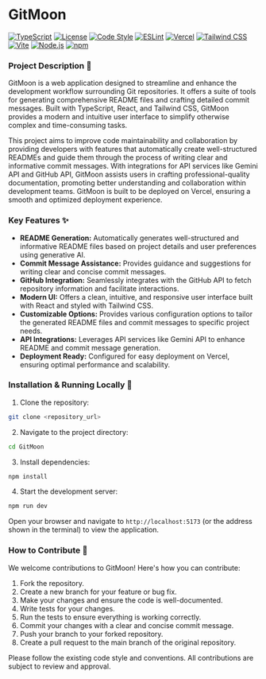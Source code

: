 # GitMoon

[![TypeScript](https://img.shields.io/badge/TypeScript-3178C6?style=for-the-badge&logo=typescript&logoColor=white)](https://www.typescriptlang.org/)
[![License](https://img.shields.io/badge/License-MIT-green.svg?style=for-the-badge)](LICENSE)
[![Code Style](https://img.shields.io/badge/code%20style-prettier-ff69b4.svg?style=for-the-badge)](https://prettier.io)
[![ESLint](https://img.shields.io/badge/ESLint-4B32C3?style=for-the-badge&logo=eslint&logoColor=white)](https://eslint.org/)
[![Vercel](https://img.shields.io/badge/Vercel-000000?style=for-the-badge&logo=vercel&logoColor=white)](https://vercel.com/)
[![Tailwind CSS](https://img.shields.io/badge/Tailwind_CSS-38B2AC?style=for-the-badge&logo=tailwind-css&logoColor=white)](https://tailwindcss.com/)
[![Vite](https://img.shields.io/badge/Vite-B73BFE?style=for-the-badge&logo=vite&logoColor=FFBA5F)](https://vitejs.dev/)
[![Node.js](https://img.shields.io/badge/Node.js-339933?style=for-the-badge&logo=nodedotjs&logoColor=white)](https://nodejs.org/en/)
[![npm](https://img.shields.io/badge/npm-CB3837?style=for-the-badge&logo=npm&logoColor=white)](https://www.npmjs.com/)

### Project Description 📝

GitMoon is a web application designed to streamline and enhance the development workflow surrounding Git repositories. It offers a suite of tools for generating comprehensive README files and crafting detailed commit messages. Built with TypeScript, React, and Tailwind CSS, GitMoon provides a modern and intuitive user interface to simplify otherwise complex and time-consuming tasks.

This project aims to improve code maintainability and collaboration by providing developers with features that automatically create well-structured READMEs and guide them through the process of writing clear and informative commit messages. With integrations for API services like Gemini API and GitHub API, GitMoon assists users in crafting professional-quality documentation, promoting better understanding and collaboration within development teams. GitMoon is built to be deployed on Vercel, ensuring a smooth and optimized deployment experience.

### Key Features ✨

- **README Generation:**  Automatically generates well-structured and informative README files based on project details and user preferences using generative AI.
- **Commit Message Assistance:** Provides guidance and suggestions for writing clear and concise commit messages.
- **GitHub Integration:** Seamlessly integrates with the GitHub API to fetch repository information and facilitate interactions.
- **Modern UI:** Offers a clean, intuitive, and responsive user interface built with React and styled with Tailwind CSS.
- **Customizable Options:** Provides various configuration options to tailor the generated README files and commit messages to specific project needs.
- **API Integrations:** Leverages API services like Gemini API to enhance README and commit message generation.
- **Deployment Ready:** Configured for easy deployment on Vercel, ensuring optimal performance and scalability.

### Installation & Running Locally 🚀

1.  Clone the repository:

```bash
git clone <repository_url>
```

2.  Navigate to the project directory:

```bash
cd GitMoon
```

3.  Install dependencies:

```bash
npm install
```

4.  Start the development server:

```bash
npm run dev
```

Open your browser and navigate to `http://localhost:5173` (or the address shown in the terminal) to view the application.

### How to Contribute 🤝

We welcome contributions to GitMoon! Here's how you can contribute:

1.  Fork the repository.
2.  Create a new branch for your feature or bug fix.
3.  Make your changes and ensure the code is well-documented.
4.  Write tests for your changes.
5.  Run the tests to ensure everything is working correctly.
6.  Commit your changes with a clear and concise commit message.
7.  Push your branch to your forked repository.
8.  Create a pull request to the main branch of the original repository.

Please follow the existing code style and conventions. All contributions are subject to review and approval.
